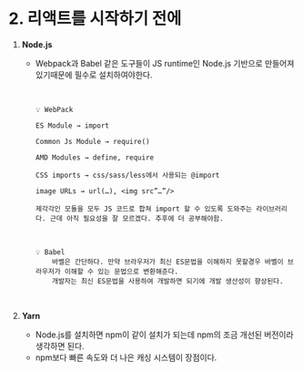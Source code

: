 # 2. 리액트를 시작하기 전에

1.  **Node.js**

    -   Webpack과 Babel 같은 도구들이 JS runtime인 Node.js 기반으로 만들어져있기때문에 필수로 설치하여야한다.

          <br>

          <aside>

            💡 WebPack

            ES Module → import

            Common Js Module → require()

            AMD Modules → define, require

            CSS imports → css/sass/less에서 사용되는 @import

            image URLs → url(…), <img src”…”/>

            제각각인 모듈을 모두 JS 코드로 합쳐 import 할 수 있도록 도와주는 라이브러리다. 근데 아직 필요성을 잘 모르겠다. 추후에 더 공부해야함.

          </aside>
          <br>
          <aside>
          
            💡 Babel
                바벨은 간단하다. 만약 브라우저가 최신 ES문법을 이해하지 못할경우 바벨이 브라우저가 이해할 수 있는 문법으로 변환해준다. 
                개발자는 최신 ES문법을 사용하여 개발하면 되기에 개발 생산성이 향상된다.

          </aside>

    <br>

2.  **Yarn**
    -   Node.js를 설치하면 npm이 같이 설치가 되는데 npm의 조금 개선된 버전이라 생각하면 된다.
    -   npm보다 빠른 속도와 더 나은 캐싱 시스템이 장점이다.
